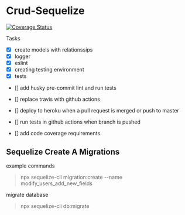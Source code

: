 # Crud-Sequelize

[![Coverage Status](https://coveralls.io/repos/github/DenimCity/crud-sequelize/badge.svg?branch=master)](https://coveralls.io/github/DenimCity/crud-sequelize?branch=master)

Tasks

- [x] create models with relationssips
- [x] logger
- [x] eslint
- [x] creating testing environment
- [x] tests
- [] add husky pre-commit lint and run tests

- [] replace travis with github actions
- [] deploy to heroku when a pull request is merged or push to master
- [] run tests in github actions when branch is pushed
- [] add code coverage requirements

## Sequelize Create A Migrations

example commands

 > npx sequelize-cli migration:create --name modify_users_add_new_fields

 migrate database
> npx sequelize-cli db:migrate